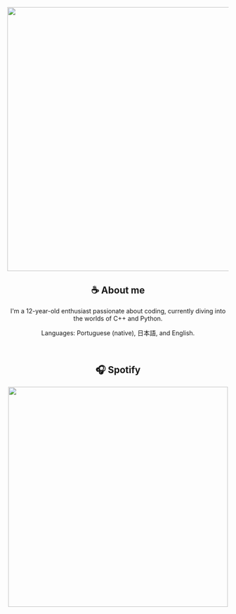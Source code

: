 <p align="center">
    <img width="600" src="https://anime-girls-holding-programming-books.netlify.app/static/Sakura_Nene_CPP_Covered-4a00ee5a5a9ac67a26fc0d3e44123dab.jpg">
</p>

<h2 align="center">☕ About me</h2>

<p align="center">
    I'm a 12-year-old enthusiast passionate about coding, currently diving into the worlds of C++ and Python.
</p>

<p align="center">
    Languages: Portuguese (native), 日本語, and English.
</p>

<br>

<h2 align="center">🎧 Spotify</h2>

<p align="center">
    <img width="500" src="https://spotify-recently-played-readme.vercel.app/api?user=213r7mjjwbaxxl6qv7nrlcapa">
</p>
